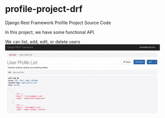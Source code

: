 # profile-project-drf
Django Rest Framework Profile Project Source Code

In this project, we have some functional API.

We can list, add, edit, or delete users
<img src="pict/pict1.png">
